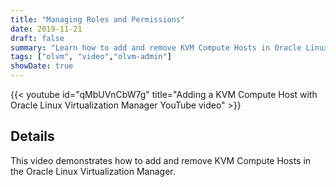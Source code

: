 ```yaml
---
title: "Managing Roles and Permissions"
date: 2019-11-21
draft: false
summary: "Learn how to add and remove KVM Compute Hosts in Oracle Linux Virtualization Manager."
tags: ["olvm", "video","olvm-admin"]
showDate: true
---
```


{{< youtube id="qMbUVnCbW7g" title="Adding a KVM Compute Host with Oracle Linux Virtualization Manager YouTube video" >}}

## Details

This video demonstrates how to add and remove KVM Compute Hosts in the Oracle Linux Virtualization Manager.
